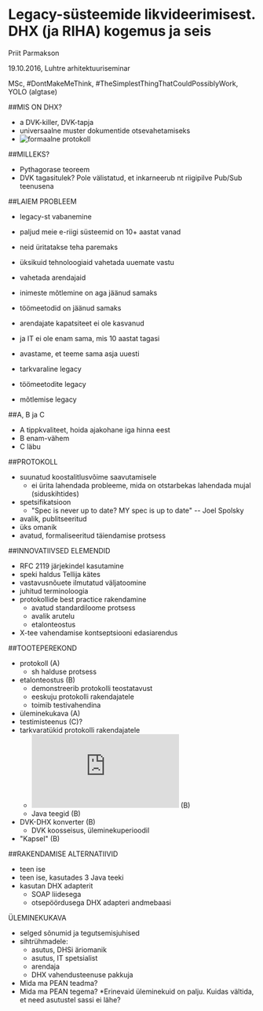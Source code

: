 # Legacy-süsteemide likvideerimisest. DHX (ja RIHA) kogemus ja seis

Priit Parmakson

19.10.2016, Luhtre arhitektuuriseminar

MSc, #DontMakeMeThink, #TheSimplestThingThatCouldPossiblyWork, YOLO (algtase)

##MIS ON DHX?
  - a DVK-killer, DVK-tapja
  - universaalne muster dokumentide otsevahetamiseks
  - ![formaalne protokoll](https://e-gov.github.io/DHX/)

##MILLEKS?
  - Pythagorase teoreem
  - DVK tagasitulek? Pole välistatud, et inkarneerub
    nt riigipilve Pub/Sub teenusena

##LAIEM PROBLEEM
  - legacy-st vabanemine
  - paljud meie e-riigi süsteemid on 10+ aastat vanad
  - neid üritatakse teha paremaks
  - üksikuid tehnoloogiaid vahetada uuemate vastu
  - vahetada arendajaid

  - inimeste mõtlemine on aga jäänud samaks
  - töömeetodid on jäänud samaks
  - arendajate kapatsiteet ei ole kasvanud
  - ja IT ei ole enam sama, mis 10 aastat tagasi

  - avastame, et teeme sama asja uuesti

  - tarkvaraline legacy
  - töömeetodite legacy
  - mõtlemise legacy

##A, B ja C
  - A tippkvaliteet, hoida ajakohane iga hinna eest
  - B enam-vähem
  - C läbu

##PROTOKOLL
  - suunatud koostalitlusvõime saavutamisele
    - ei ürita lahendada probleeme, mida on otstarbekas
      lahendada mujal (siduskihtides)
  - spetsifikatsioon
    - "Spec is never up to date? MY spec is up to date" -- Joel Spolsky
  - avalik, publitseeritud
  - üks omanik
  - avatud, formaliseeritud täiendamise protsess

##INNOVATIIVSED ELEMENDID
  - RFC 2119 järjekindel kasutamine
  - speki haldus Tellija kätes
  - vastavusnõuete ilmutatud väljatoomine
  - juhitud terminoloogia
  - protokollide best practice rakendamine
    - avatud standardiloome protsess
    - avalik arutelu
    - etalonteostus
  - X-tee vahendamise kontseptsiooni edasiarendus

##TOOTEPEREKOND
  - protokoll (A)
    - sh halduse protsess
  - etalonteostus (B)
    - demonstreerib protokolli teostatavust
    - eeskuju protokolli rakendajatele
    - toimib testivahendina
  - üleminekukava (A)
  - testimisteenus (C)?
  - tarkvaratükid protokolli rakendajatele
    -  ![DHX adapter](https://e-gov.github.io/DHX/Adapter.html) (B) 
    - Java teegid (B)
  - DVK-DHX konverter (B)
    - DVK koosseisus, üleminekuperioodil
  - "Kapsel" (B)

##RAKENDAMISE ALTERNATIIVID
  - teen ise
  - teen ise, kasutades 3 Java teeki
  - kasutan DHX adapterit
    - SOAP liidesega
    - otsepöördusega DHX adapteri andmebaasi

ÜLEMINEKUKAVA
  - selged sõnumid ja tegutsemisjuhised
  - sihtrühmadele:
    - asutus, DHSi äriomanik
    - asutus, IT spetsialist
    - arendaja
    - DHX vahendusteenuse pakkuja
  - Mida ma PEAN teadma?
  - Mida ma PEAN tegema?
  *Erinevaid üleminekuid on palju. Kuidas vältida, et need asutustel sassi ei lähe?


